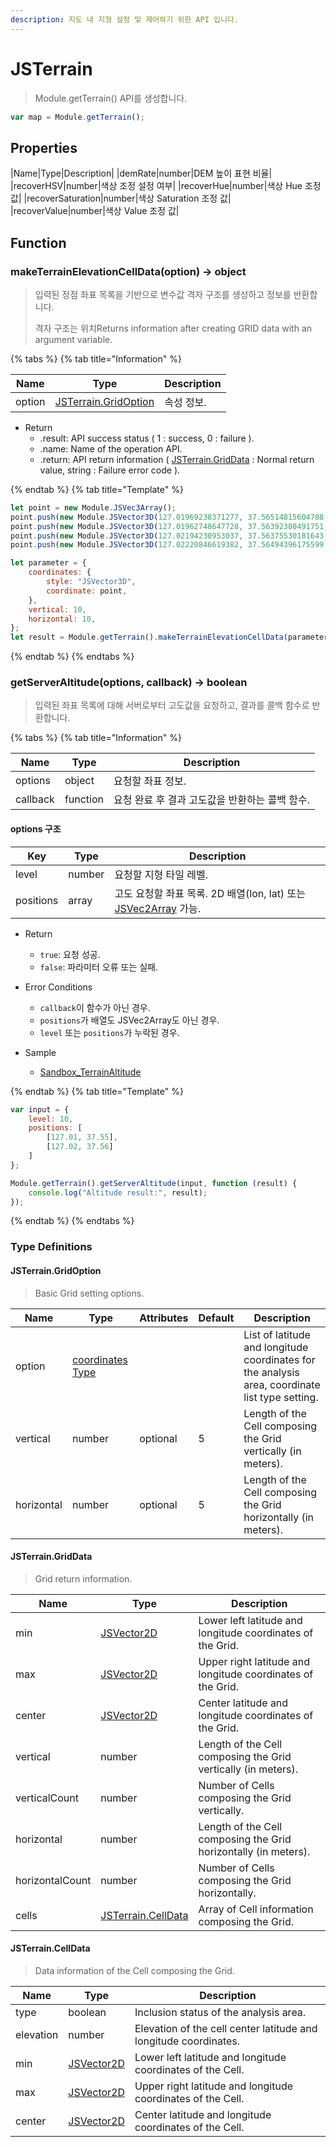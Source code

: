 ```yaml
---
description: 지도 내 지형 설정 및 제어하기 위한 API 입니다.
---
```


# JSTerrain

> Module.getTerrain() API를 생성합니다.

```javascript
var map = Module.getTerrain();
```

## Properties
|Name|Type|Description|
|demRate|number|DEM 높이 표현 비율|
|recoverHSV|number|색상 조정 설정 여부|
|recoverHue|number|색상 Hue 조정 값|
|recoverSaturation|number|색상 Saturation 조정 값|
|recoverValue|number|색상 Value 조정 값|

## Function

### makeTerrainElevationCellData(option) → object

> 입력된 정점 좌표 목록을 기반으로 변수값 격자 구조를 생성하고 정보를 반환합니다.
>
> 격자 구조는 위치Returns information after creating GRID data with an argument variable.

{% tabs %}
{% tab title="Information" %}

| Name   | Type                                                      | Description |
| ------ | --------------------------------------------------------- | ----------- |
| option | [JSTerrain.GridOption](jsterrain.md#jsterrain.gridoption) | 속성 정보.  |

-   Return
    -   .result: API success status ( 1 : success, 0 : failure ).
    -   .name: Name of the operation API.
    -   .return: API return information ( [JSTerrain.GridData](jsterrain.md#jsterrain.griddata) : Normal return value, string : Failure error code ).

{% endtab %}
{% tab title="Template" %}

```javascript
let point = new Module.JSVec3Array();
point.push(new Module.JSVector3D(127.01969238371277, 37.56514815604788, 24.40620245039463));
point.push(new Module.JSVector3D(127.01962748647728, 37.56392380491751, 25.515124042518437));
point.push(new Module.JSVector3D(127.02194230953037, 37.56375530181643, 33.266184841282666));
point.push(new Module.JSVector3D(127.02220846619382, 37.56494396175599, 26.32035342976451));

let parameter = {
    coordinates: {
        style: "JSVector3D",
        coordinate: point,
    },
    vertical: 10,
    horizontal: 10,
};
let result = Module.getTerrain().makeTerrainElevationCellData(parameter);
```

{% endtab %}
{% endtabs %}

### getServerAltitude(options, callback) → boolean

> 입력된 좌표 목록에 대해 서버로부터 고도값을 요청하고, 결과를 콜백 함수로 반환합니다.

{% tabs %}
{% tab title="Information" %}

| Name     | Type     | Description                                     |
| -------- | -------- | ----------------------------------------------- |
| options  | object   | 요청할 좌표 정보.                               |
| callback | function | 요청 완료 후 결과 고도값을 반환하는 콜백 함수. |

#### options 구조

| Key       | Type        | Description                                       |
| --------- | ----------- | ------------------------------------------------- |
| level     | number      | 요청할 지형 타일 레벨.                            |
| positions | array       | 고도 요청할 좌표 목록. 2D 배열(lon, lat) 또는 [JSVec2Array](../core/jsvec2array.md) 가능. |

-   Return  
    -   `true`: 요청 성공.  
    -   `false`: 파라미터 오류 또는 실패.

-   Error Conditions
    -   `callback`이 함수가 아닌 경우.
    -   `positions`가 배열도 JSVec2Array도 아닌 경우.
    -   `level` 또는 `positions`가 누락된 경우.

-   Sample
    -   [Sandbox_TerrainAltitude](https://sandbox.egiscloud.com/code/main.do?id=terrain_dem_from_server)

{% endtab %}
{% tab title="Template" %}

```javascript
var input = {
    level: 10,
    positions: [
        [127.01, 37.55],
        [127.02, 37.56]
    ]
};

Module.getTerrain().getServerAltitude(input, function (result) {
    console.log("Altitude result:", result);
});
```

{% endtab %}
{% endtabs %}




### Type Definitions

#### JSTerrain.GridOption

> Basic Grid setting options.

| Name       | Type                                                    | Attributes | Default | Description                                                                                     |
| ---------- | ------------------------------------------------------- | ---------- | ------- | ----------------------------------------------------------------------------------------------- |
| option     | [coordinates Type](../etc/tag-list.md#coordinates-type) |            |         | List of latitude and longitude coordinates for the analysis area, coordinate list type setting. |
| vertical   | number                                                  | optional   | 5       | Length of the Cell composing the Grid vertically (in meters).                                   |
| horizontal | number                                                  | optional   | 5       | Length of the Cell composing the Grid horizontally (in meters).                                 |

#### JSTerrain.GridData

> Grid return information.

| Name            | Type                                                  | Description                                                     |
| --------------- | ----------------------------------------------------- | --------------------------------------------------------------- |
| min             | [JSVector2D](../core/jsvector2d.md)                   | Lower left latitude and longitude coordinates of the Grid.      |
| max             | [JSVector2D](../core/jsvector2d.md)                   | Upper right latitude and longitude coordinates of the Grid.     |
| center          | [JSVector2D](../core/jsvector2d.md)                   | Center latitude and longitude coordinates of the Grid.          |
| vertical        | number                                                | Length of the Cell composing the Grid vertically (in meters).   |
| verticalCount   | number                                                | Number of Cells composing the Grid vertically.                  |
| horizontal      | number                                                | Length of the Cell composing the Grid horizontally (in meters). |
| horizontalCount | number                                                | Number of Cells composing the Grid horizontally.                |
| cells           | [JSTerrain.CellData](jsterrain.md#jsterrain.celldata) | Array of Cell information composing the Grid.                   |

#### JSTerrain.CellData

> Data information of the Cell composing the Grid.

| Name      | Type                                | Description                                                      |
| --------- | ----------------------------------- | ---------------------------------------------------------------- |
| type      | boolean                             | Inclusion status of the analysis area.                           |
| elevation | number                              | Elevation of the cell center latitude and longitude coordinates. |
| min       | [JSVector2D](../core/jsvector2d.md) | Lower left latitude and longitude coordinates of the Cell.       |
| max       | [JSVector2D](../core/jsvector2d.md) | Upper right latitude and longitude coordinates of the Cell.      |
| center    | [JSVector2D](../core/jsvector2d.md) | Center latitude and longitude coordinates of the Cell.           |
